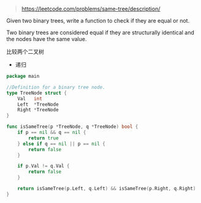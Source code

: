 > https://leetcode.com/problems/same-tree/description/

Given two binary trees, write a function to check if they are equal or not.

Two binary trees are considered equal if they are structurally identical and the nodes have the same value.

比较两个二叉树

- 递归

```go
package main

//Definition for a binary tree node.
type TreeNode struct {
	Val   int
	Left  *TreeNode
	Right *TreeNode
}

func isSameTree(p *TreeNode, q *TreeNode) bool {
	if p == nil && q == nil {
		return true
	} else if q == nil || p == nil {
		return false
	}

	if p.Val != q.Val {
		return false
	}

	return isSameTree(p.Left, q.Left) && isSameTree(p.Right, q.Right)
}
```